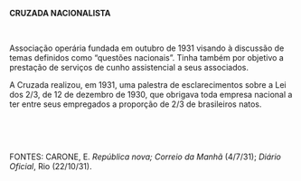 **CRUZADA NACIONALISTA**

 

Associação operária fundada em outubro de 1931 visando à discussão de
temas definidos como “questões nacionais”. Tinha também por objetivo a
prestação de serviços de cunho assistencial a seus associados.

A Cruzada realizou, em 1931, uma palestra de esclarecimentos sobre a Lei
dos 2/3, de 12 de dezembro de 1930, que obrigava toda empresa nacional a
ter entre seus empregados a proporção de 2/3 de brasileiros natos.

 

 

FONTES: CARONE, E. *República nova;* *Correio da Manhã* (4/7/31);
*Diário Oficial*, Rio (22/10/31).

 
